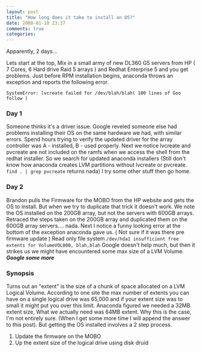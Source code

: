 ```yaml
---
layout: post
title: "How long does it take to install an OS?"
date: 2008-01-10 23:37
comments: true
categories: 
---
```


Apparently, 2 days...

Lets start at the top, Mix in a small army of new DL360 G5 servers from HP ( 7
Cores, 6 Hard drive Raid 5 arrays ) and Redhat Enterprise 5 and you get
problems. Just before RPM installation begins, anaconda throws an exception and
reports the following error.
<!-- more -->

```
SystemError: lvcreate failed for /dev/blah/blah( 100 lines of Goo follow )
```

### Day 1 ###
Someone thinks it's a driver issue. Google reveled someone else had problems
installing their OS on the same hardware we had, with similar errors. Spend
hours trying to verify the updated driver for the array controller was A -
installed, B - used properly. Next we notice lvcreate and pvcreate are not
included on the ramfs when we access the shell from the redhat installer. So we
search for updated anaconda installers (Still don't know how anaconda creates
LVM partitions without lvcreate or pvcreate. `find . | grep pvcreate` returns
nada) I try some other stuff then go home.

### Day 2 ###
Brandon pulls the Firmware for the MOBO from the HP website and gets the OS to
install. But when we try to duplicate that trick it doesn't work. We note the
OS installed on the 200GB array, but not the servers with 600GB arrays.
Retraced the steps taken on the 200GB array and duplicated them on the 600GB
array servers.... nada. Next I notice a funny looking error at the bottom of
the exception anaconda gave us. ( Not sure if it was there pre firmware update
)
Read only file system `/dev/hda1 insufficient free extents for VolumeVOL000, blah,blah`
Google doesn't help much, but then it strikes us we might have encountered some
max size of a LVM Volume. ***Google some more***

### Synopsis ###
Turns out an "extent" is the size of a chunk of space allocated on a LVM
Logical Volume. According to one site the max number of extents you can have on
a single logical drive was 65,000 and if your extent size was to small it might
put you over this limit. Anaconda figured we needed a 32MB extent size, What we
actually need was 64MB extent. Why this is the case, I'm not entirely sure. (When
I get some more time I will append the answer to this post). But getting the OS
installed involves a 2 step process.

1. Update the firmware on the MOBO
2. Up the extent size of the logical drive using disk druid

